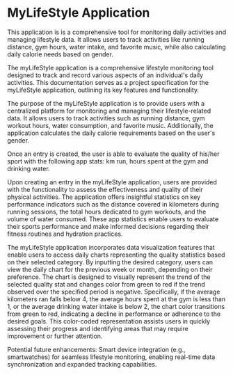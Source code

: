 # MyLifeStyle Application
This application is is a comprehensive tool for monitoring daily activities and managing lifestyle data. It allows users to track activities like running distance, gym hours, water intake, and favorite music, while also calculating daily calorie needs based on gender.

The myLifeStyle application is a comprehensive lifestyle monitoring tool designed to track and record various aspects of an individual's daily activities. This documentation serves as a project specification for the myLifeStyle application, outlining its key features and functionality. 

The purpose of the myLifeStyle application is to provide users with a centralized platform for monitoring and managing their lifestyle-related data. It allows users to track activities such as running distance, gym workout hours, water consumption, and favorite music. Additionally, the application calculates the daily calorie requirements based on the user's gender.

Once an entry is created, the user is able to evaluate the quality of his/her sport with the following app stats: km run, hours spent at the gym and drinking water.

Upon creating an entry in the myLifeStyle application, users are provided with the functionality to assess the effectiveness and quality of their physical activities. The application offers insightful statistics on key performance indicators such as the distance covered in kilometers during running sessions, the total hours dedicated to gym workouts, and the volume of water consumed. These app statistics enable users to evaluate their sports performance and make informed decisions regarding their fitness routines and hydration practices.

The myLifeStyle application incorporates data visualization features that enable users to access daily charts representing the quality statistics based on their selected category. By inputting the desired category, users can view the daily chart for the previous week or month, depending on their preference. The chart is designed to visually represent the trend of the selected quality stat and changes color from green to red if the trend observed over the specified period is negative. Specifically, if the average kilometers ran falls below 4, the average hours spent at the gym is less than 1, or the average drinking water intake is below 2, the chart color transitions from green to red, indicating a decline in performance or adherence to the desired goals. This color-coded representation assists users in quickly assessing their progress and identifying areas that may require improvement or further attention. 

Potential future enhancements: Smart device integration (e.g., smartwatches) for seamless lifestyle monitoring, enabling real-time data synchronization and expanded tracking capabilities.
